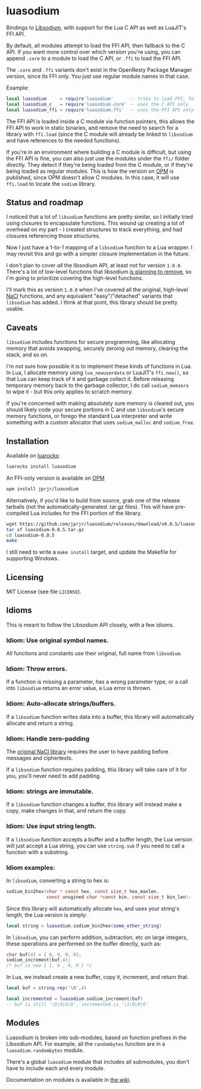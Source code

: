 # luasodium

Bindings to [Libsodium](https://libsodium.gitbook.io/doc/), with support
for the Lua C API as well as LuaJIT's FFI API.

By default, all modules attempt to load the FFI API, then fallback
to the C API. If you want more control over which version you're using,
you can append `.core` to a module to load the C API, or `.ffi` to
load the FFI API.

The `.core` and `.ffi` variants don't exist in the OpenResty
Package Manager version, since its FFI only. You just use
regular module names in that case.

Example:

```lua
local luasodium     = require'luasodium'      -- tries to load FFI, fallback to C API
local luasodium_c   = require'luasodium.core' -- uses the C API only
local luasodium_ffi = require'luasodium.ffi'  -- uses the FFI API only
```

The FFI API is loaded inside a C module via function pointers,
this allows the FFI API to work in static binaries, and remove the need
to search for a library with `ffi.load` (since the C module will already
be linked to `libsodium` and have references to the needed functions).

If you're in an environment where building a C module is difficult,
but using the FFI API is fine, you can also just use the modules under
the `ffi/` folder directly. They detect if they're being loaded
from the C module, or if they're being loaded as regular modules.
This is how the version on [OPM](https://opm.openresty.org/package/jprjr/luasodium/)
is published, since OPM doesn't allow C modules. In this case,
it will use `ffi.load` to locate the `sodium` library.

## Status and roadmap

I noticed that a lot of `libsodium` functions are pretty similar, so
I initially tried using closures to encapsulate functions. This wound
up creating a lot of overhead on my part - I created structures
to track everything, and had closures referencing those structures.

Now I just have a 1-to-1 mapping of a `libsodium` function
to a Lua wrapper. I may revisit this and go with a simpler
closure implementation in the future.

I don't plan to cover *all* the libsodium API, at least not for
version `1.0.0`. There's a lot of low-level functions that
libsodium [is planning to remove](https://github.com/jedisct1/libsodium/issues/1017),
so I'm going to prioritize covering the high-level functions.

I'll mark this as version `1.0.0` when I've covered all the original,
high-level [NaCl](https://nacl.cr.yp.to/index.html) functions, and
any equivalent "easy"/"detached" variants that `libsodium` has added.
I think at that point, this library should be pretty usable.

## Caveats

`libsodium` includes functions for secure programming, like allocating
memory that avoids swapping, securely zeroing out memory, clearing
the stack, and so on.

I'm not sure how possible it is to implement these kinds of functions
in Lua. In Lua, I allocate memory using `lua_newuserdata` or LuaJIT's
`ffi.new()`, so that Lua can keep track of it and garbage collect it.
Before releasing temporary memory back to the garbage collector, I do
call `sodium_memzero` to wipe it - but this only applies to scratch
memory.

If you're concerned with making absolutely sure memory is cleared
out, you should likely code your secure portions in C and use
`libsodium`'s secure memory functions, or forego the standard
Lua interpreter and write something with a custom allocator
that uses `sodium_malloc` and `sodium_free`.

## Installation

Available on [luarocks](https://luarocks.org/modules/jprjr/luasodium):

```bash
luarocks install luasodium
```

An FFI-only version is available on [OPM](https://opm.openresty.org/package/jprjr/luasodium/)

```bash
opm install jprjr/luasodium
```

Alternatively, if you'd like to build from source, grab
one of the release tarballs (not the automatically-generated .tar.gz files).
This will have pre-compiled Lua includes for the FFI portion of the library.

```bash
wget https://github.com/jprjr/luasodium/releases/download/v0.0.5/luasodium-0.0.5.tar.gz
tar xf luasodium-0.0.5.tar.gz
cd luasodium-0.0.5
make
```

I still need to write a `make install` target, and
update the Makefile for supporting Windows.

## Licensing

MIT License (see file `LICENSE`).

## Idioms

This is meant to follow the Libsodium API closely, with a few idioms.

### Idiom: Use original symbol names.

All functions and constants use their original, full name from `libsodium`.

### Idiom: Throw errors.

If a function is missing a parameter, has a wrong parameter type,
or a call into `libsodium` returns an error value, a Lua error
is thrown.

### Idiom: Auto-allocate strings/buffers.

If a `libsodium` function writes data into a buffer,
this library will automatically allocate and return
a string.

### Idiom: Handle zero-padding

The [original NaCl library](https://nacl.cr.yp.to/) requires the
user to have padding before messages and ciphertexts.

If a `libsodium` function requires padding, this library
will take care of it for you, you'll never need to add padding.


### Idiom: strings are immutable.

If a `libsodium` function changes a buffer, this
library will instead make a copy, make changes
in that, and return the copy.

### Idiom: Use input string length.

If a `libsodium` function accepts a buffer and a buffer
length, the Lua version will just accept a Lua string, you
can use `string.sub` if you need to call a function with
a substring.


### Idiom examples:

In `libsodium`, converting a string to hex is:

```c
sodium_bin2hex(char * const hex, const size_t hex_maxlen,
               const unsgined char *const bin, const size_t bin_len);
```

Since this library will automatically allocate `hex`, and
uses your string's length, the Lua version is simply:

```lua
local string = luasodium.sodium_bin2hex(some_other_string)
```

In `libsodium`, you can perform addition, subtraction, etc
on large integers, these operations are performed on the
buffer directly, such as:

```c
char buf[4] = { 0, 0, 0, 0};
sodium_increment(buf,4);
/* buf is now { 1, 0 , 0, 0 } */
```

In Lua, we instead create a new buffer, copy it, increment,
and return that.

```lua
local buf = string.rep('\0',4)

local incremented = luasodium.sodium_increment(buf)
-- buf is still '\0\0\0\0', incremented is '\1\0\0\0'
```

## Modules

Luasodium is broken into sub-modules, based on function prefixes in
the Libsodium API. For example, all the `randombytes` function are
in a `luasodium.randombytes` module.

There's a global `luasodium` module that includes all submodules,
you don't have to include each and every module.

Documentation on modules is available in [the wiki](https://github.com/jprjr/luasodium/wiki/Modules).
